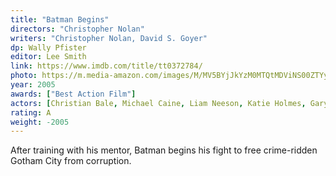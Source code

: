 ```yaml
---
title: "Batman Begins"
directors: "Christopher Nolan"
writers: "Christopher Nolan, David S. Goyer"
dp: Wally Pfister
editor: Lee Smith
link: https://www.imdb.com/title/tt0372784/
photo: https://m.media-amazon.com/images/M/MV5BYjJkYzM0MTQtMDViNS00ZTYyLWI4ZDgtODFkOGMwZWU3ODlkXkEyXkFqcGdeQXVyMTYzMDM0NTU@._V1_FMjpg_UX658_.jpg
year: 2005
awards: ["Best Action Film"]
actors: [Christian Bale, Michael Caine, Liam Neeson, Katie Holmes, Gary Oldman, Cillian Murphy]
rating: A
weight: -2005
---
```

After training with his mentor, Batman begins his fight to free crime-ridden Gotham City from corruption.
